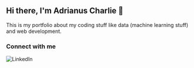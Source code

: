 ## Hi there, I'm Adrianus Charlie 👋
This is my portfolio about my coding stuff like data (machine learning stuff) and web development.

### Connect with me
![LinkedIn](https://img.shields.io/badge/linkedin-%230077B5.svg?style=for-the-badge&logo=linkedin&logoColor=white) 

<!--
**adrianuscharlie/adrianuscharlie** is a ✨ _special_ ✨ repository because its `README.md` (this file) appears on your GitHub profile.

Here are some ideas to get you started:

- 🔭 I’m currently working on ...
- 🌱 I’m currently learning ...
- 👯 I’m looking to collaborate on ...
- 🤔 I’m looking for help with ...
- 💬 Ask me about ...
- 📫 How to reach me: ...
- 😄 Pronouns: ...
- ⚡ Fun fact: ...
-->
